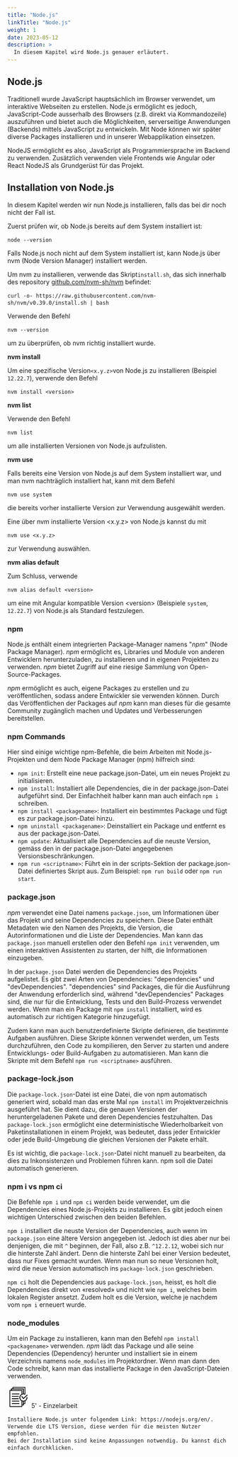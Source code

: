 ```yaml
---
title: "Node.js"
linkTitle: "Node.js"
weight: 1
date: 2023-05-12
description: >
  In diesem Kapitel wird Node.js genauer erläutert.
---
```


## Node.js

Traditionell wurde JavaScript hauptsächlich im Browser verwendet, um interaktive Webseiten zu erstellen.
Node.js ermöglicht es jedoch, JavaScript-Code ausserhalb des Browsers (z.B. direkt via Kommandozeile) auszuführen und bietet auch die Möglichkeiten, serverseitige Anwendungen (Backends) mittels JavaScript zu entwickeln.
Mit Node können wir später diverse Packages installieren und in unserer Webapplikation einsetzen.

NodeJS ermöglicht es also, JavaScript als Programmiersprache im Backend zu verwenden. Zusätzlich verwenden viele Frontends wie Angular oder React NodeJS als Grundgerüst für das Projekt.

## Installation von Node.js

In diesem Kapitel werden wir nun Node.js installieren, falls das bei dir noch nicht der Fall ist.

Zuerst prüfen wir, ob Node.js bereits auf dem System installiert ist:

```shell
node --version
```

Falls Node.js noch nicht auf dem System installiert ist, kann Node.js über nvm (Node Version Manager) installiert werden.

Um nvm zu installieren, verwende das Skript`install.sh`, das sich innerhalb des repository <a href="https://github.com/nvm-sh/nvm" target="_blank">github.com/nvm-sh/nvm</a> befindet:

```shell
curl -o- https://raw.githubusercontent.com/nvm-sh/nvm/v0.39.0/install.sh | bash
```

Verwende den Befehl

```shell
nvm --version
```

um zu überprüfen, ob nvm richtig installiert wurde.

**nvm install**

Um eine spezifische Version`<x.y.z>`von Node.js zu installieren (Beispiel `12.22.7`), verwende den Befehl

```shell
nvm install <version>
```

**nvm list**

Verwende den Befehl

```shell
nvm list
```

um alle installierten Versionen von Node.js aufzulisten.

**nvm use**

Falls bereits eine Version von Node.js auf dem System installiert war, und man nvm nachträglich installiert hat, kann mit dem Befehl

```shell
nvm use system
```

die bereits vorher installierte Version zur Verwendung ausgewählt werden.

Eine über nvm installierte Version <x.y.z> von Node.js kannst du mit

```shell
nvm use <x.y.z>
```

zur Verwendung auswählen.

**nvm alias default**

Zum Schluss, verwende

```shell
nvm alias default <version>
```

um eine mit Angular kompatible Version \<version\> (Beispiele `system`, `12.22.7`) von Node.js als Standard festzulegen.

### npm

Node.js enthält einem integrierten Package-Manager namens "_npm_" (Node Package Manager). _npm_ ermöglicht es, Libraries und Module von anderen Entwicklern herunterzuladen, zu installieren und in eigenen Projekten zu verwenden. _npm_ bietet Zugriff auf eine riesige Sammlung von Open-Source-Packages.

_npm_ ermöglicht es auch, eigene Packages zu erstellen und zu veröffentlichen, sodass andere Entwickler sie verwenden können. Durch das Veröffentlichen der Packages auf _npm_ kann man dieses für die gesamte Community zugänglich machen und Updates und Verbesserungen bereitstellen.

### npm Commands

Hier sind einige wichtige npm-Befehle, die beim Arbeiten mit Node.js-Projekten und dem Node Package Manager (npm) hilfreich sind:

- `npm init`: Erstellt eine neue package.json-Datei, um ein neues Projekt zu initialisieren.
- `npm install`: Installiert alle Dependencies, die in der package.json-Datei aufgeführt sind. Der Einfachheit halber kann man auch einfach `npm i` schreiben.
- `npm install <packagename>`: Installiert ein bestimmtes Package und fügt es zur package.json-Datei hinzu.
- `npm uninstall <packagename>`: Deinstalliert ein Package und entfernt es aus der package.json-Datei.
- `npm update`: Aktualisiert alle Dependencies auf die neuste Version, gemäss den in der package.json-Datei angegebenen Versionsbeschränkungen.
- `npm run <scriptname>`: Führt ein in der scripts-Sektion der package.json-Datei definiertes Skript aus. Zum Beispiel: `npm run build` oder `npm run start`.

### package.json

_npm_ verwendet eine Datei namens `package.json`, um Informationen über das Projekt und seine Dependencies zu speichern. Diese Datei enthält Metadaten wie den Namen des Projekts, die Version, die Autorinformationen und die Liste der Dependencies. Man kann das `package.json` manuell erstellen oder den Befehl `npm init` verwenden, um einen interaktiven Assistenten zu starten, der hilft, die Informationen einzugeben.

In der `package.json` Datei werden die Dependencies des Projekts aufgelistet. Es gibt zwei Arten von Dependencies: "dependencies" und "devDependencies". "dependencies" sind Packages, die für die Ausführung der Anwendung erforderlich sind, während "devDependencies" Packages sind, die nur für die Entwicklung, Tests und den Build-Prozess verwendet werden. Wenn man ein Package mit `npm install` installiert, wird es automatisch zur richtigen Kategorie hinzugefügt.

Zudem kann man auch benutzerdefinierte Skripte definieren, die bestimmte Aufgaben ausführen. Diese Skripte können verwendet werden, um Tests durchzuführen, den Code zu kompilieren, den Server zu starten und andere Entwicklungs- oder Build-Aufgaben zu automatisieren. Man kann die Skripte mit dem Befehl `npm run <scriptname>` ausführen.

### package-lock.json

Die `package-lock.json`-Datei ist eine Datei, die von npm automatisch generiert wird, sobald man das erste Mal `npm install` im Projektverzeichnis ausgeführt hat. Sie dient dazu, die genauen Versionen der heruntergeladenen Pakete und deren Dependencies festzuhalten.
Das `package-lock.json` ermöglicht eine deterministische Wiederholbarkeit von Paketinstallationen in einem Projekt, was bedeutet, dass jeder Entwickler oder jede Build-Umgebung die gleichen Versionen der Pakete erhält.

Es ist wichtig, die `package-lock.json`-Datei nicht manuell zu bearbeiten, da dies zu Inkonsistenzen und Problemen führen kann. npm soll die Datei automatisch generieren.

### npm i vs npm ci

Die Befehle `npm i` und `npm ci` werden beide verwendet, um die Dependencies eines Node.js-Projekts zu installieren. Es gibt jedoch einen wichtigen Unterschied zwischen den beiden Befehlen.

`npm i` installiert die neuste Version der Dependencies, auch wenn im `package.json` eine ältere Version angegeben ist. Jedoch ist dies aber nur bei denjenigen, die mit `^` beginnen, der Fall, also z.B. `^12.2.12`, wobei sich nur die hinterste Zahl ändert. Denn die hinterste Zahl bei einer Version bedeutet, dass nur Fixes gemacht wurden. Wenn man nun so neue Versionen holt, wird die neue Version automatisch ins `package-lock.json` geschrieben.

`npm ci` holt die Dependencies aus `package-lock.json`, heisst, es holt die Dependencies direkt von «resolved» und nicht wie `npm i`, welches beim lokalen Register ansetzt. Zudem holt es die Version, welche je nachdem vom `npm i` erneuert wurde.

### node_modules

Um ein Package zu installieren, kann man den Befehl `npm install <packagename>` verwenden. _npm_ lädt das Package und alle seine Dependencies (Dependency) herunter und installiert sie in einem Verzeichnis namens `node_modules` im Projektordner. Wenn man dann den Code schreibt, kann man das installierte Package in den JavaScript-Dateien verwenden.

![task3](/images/task.png) 5' - Einzelarbeit

    Installiere Node.js unter folgendem Link: https://nodejs.org/en/. Verwende die LTS Version, diese werden für die meisten Nutzer empfohlen.
    Bei der Installation sind keine Anpassungen notwendig. Du kannst dich einfach durchklicken.
